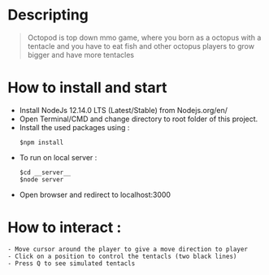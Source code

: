 # Descripting
> Octopod is top down mmo game, where you born as a octopus with a tentacle and you have to eat fish and other octopus players to grow bigger and have more tentacles

# How to install and start
- Install NodeJs 12.14.0 LTS (Latest/Stable) from Nodejs.org/en/
- Open Terminal/CMD and change directory to root folder of this project.
- Install the used packages using :
    ```
    $npm install 
    ```
- To run on local server : 
    ```
    $cd __server__
    $node server
    ```
- Open browser and redirect to localhost:3000

# How to interact :
    - Move cursor around the player to give a move direction to player 
    - Click on a position to control the tentacls (two black lines)
    - Press Q to see simulated tentacls
